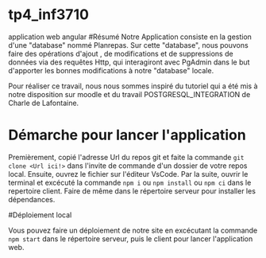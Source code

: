 # tp4_inf3710
application web angular
#Résumé
Notre Application consiste en la gestion d'une "database" nommé Planrepas.
Sur cette "database", nous pouvons faire des opérations d'ajout , de modifications et de suppressions de données via des requêtes Http, qui interagiront avec PgAdmin dans le but d'apporter les bonnes modifications à notre "database" locale.

Pour réaliser ce travail, nous nous sommes inspiré du tutoriel qui a été mis à notre disposition sur moodle et du travail POSTGRESQL_INTEGRATION de Charle de Lafontaine.

# Démarche pour lancer l'application

Premièrement, copié l'adresse Url du repos git et faite la commande `git clone <Url ici!>` dans l'invite de commande d'un dossier de votre repos local.
Ensuite, ouvrez le fichier sur l'éditeur VsCode.
Par la suite, ouvrir le terminal et excécuté la commande  `npm i` ou `npm install` ou `npm ci` dans le repertoire client. Faire de même dans le répertoire serveur pour installer les dépendances.

#Déploiement local

Vous pouvez faire un déploiement de notre site en excécutant la commande `npm start` dans le répertoire serveur, puis le client pour lancer l'application web.

